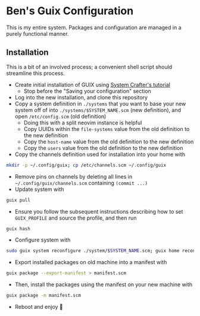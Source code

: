 # Ben's Guix Configuration
This is my entire system. Packages and configuration are managed in a
purely functional manner.

## Installation
This is a bit of an involved process; a convenient shell script should
streamline this process.

- Create initial installation of GUIX using [System Crafter's
  tutorial](https://systemcrafters.net/craft-your-system-with-guix/full-system-install/)
  - Stop before the "Saving your configuration" section
- Log into the new installation, and clone this repository
- Copy a system definition in `./systems` that you want to base your
  new system off of into `./systems/$SYSTEM_NAME.scm` (new
  definition), and open `/etc/config.scm` (old definition)
  - Doing this with a split neovim instance is helpful
  - Copy UUIDs within the `file-systems` value from the old
    definition to the new definition
  - Copy the `host-name` value from the old definition to the new
    definition
  - Copy the `users` value from the old definition to the new
    definition
- Copy the channels definition used for installation into your home with
```sh
mkdir -p ~/.config/guix; cp /etc/channels.scm ~/.config/guix
```
- Remove pins on channels by deleting all lines in
  `~/.config/guix/channels.scm` containing `(commit ...)`
- Update system with
```sh
guix pull
```
- Ensure you follow the subsequent instructions describing how to set
`GUIX_PROFILE` and source the profile, and then run
```sh
guix hash
```
- Configure system with 
```sh
sudo guix system reconfigure ./system/$SYSTEM_NAME.scm; guix home reconfigure ./home/home.scm
```
- Export installed packages on old machine into a manifest with
```sh
guix package --export-manifest > manifest.scm
```
- Then, install the packages using the manifest on your new machine with
```sh
guix package -m manifest.scm
```
- Reboot and enjoy 🎊
